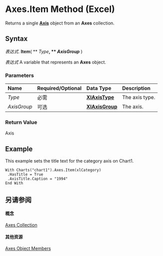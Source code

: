 
# Axes.Item Method (Excel)

Returns a single  **[Axis](7e08c61b-90f4-8d91-0ee2-84283d10b324.md)** object from an **Axes** collection.


## Syntax

 _表达式_. **Item**( ** _Type_**, ** _AxisGroup_** )

 _表达式_ A variable that represents an **Axes** object.


### Parameters



|**Name**|**Required/Optional**|**Data Type**|**Description**|
|:-----|:-----|:-----|:-----|
| _Type_|必需|**[XlAxisType](4c8654a8-2268-3c1d-ea24-6c79153a69ec.md)**|The axis type.|
| _AxisGroup_|可选|**[XlAxisGroup](30e0b817-547f-70f8-6e27-4a14031d1d79.md)**|The axis.|

### Return Value

Axis


## Example

This example sets the title text for the category axis on Chart1.


```
With Charts("chart1").Axes.Item(xlCategory) 
 .HasTitle = True 
 .AxisTitle.Caption = "1994" 
End With
```


## 另请参阅


#### 概念


[Axes Collection](581e51e5-3dbb-7f0c-a87d-2d44f67dad0b.md)
#### 其他资源


[Axes Object Members](http://msdn.microsoft.com/library/10a6fffe-65ff-e9b2-813c-357664e276a5%28Office.15%29.aspx)